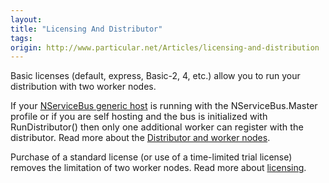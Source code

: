 ```yaml
---
layout:
title: "Licensing And Distributor"
tags: 
origin: http://www.particular.net/Articles/licensing-and-distribution
---
```

Basic licenses (default, express, Basic-2, 4, etc.) allow you to run your distribution with two worker nodes.

<span style="font-size: 14.399999618530273px;">If your
</span>[NServiceBus generic host](the-nservicebus-host)<span style="font-size: 14.399999618530273px;"> is running with the NServiceBus.Master profile or if you are self hosting and the bus is initialized with RunDistributor() then only one additional worker can register with the distributor. </span>Read more about the [Distributor and worker nodes](particular.net/articles/load-balancing-with-the-distributor).

Purchase of a standard license (or use of a time-limited trial license) removes the limitation of two worker nodes. Read more about
[licensing](particular.net/licensing).

